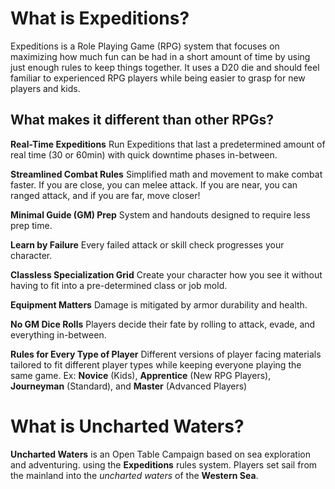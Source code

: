 # What is Expeditions?
Expeditions is a Role Playing Game (RPG) system that focuses on maximizing how much fun can be had in a short amount of time by using just enough rules to keep things together. It uses a D20 die and should feel familiar to experienced RPG players while being easier to grasp for new players and kids.

## **What makes it different than other RPGs?**

**Real-Time Expeditions**
Run Expeditions that last a predetermined amount of real time (30 or 60min) with quick downtime phases in-between.

**Streamlined Combat Rules**
Simplified math and movement to make combat faster. If you are close, you can melee attack. If you are near, you can ranged attack, and if you are far, move closer!

**Minimal Guide (GM) Prep**
System and handouts designed to require less prep time. 

**Learn by Failure**
Every failed attack or skill check progresses your character. 

**Classless Specialization Grid**
Create your character how you see it without having to fit into a pre-determined class or job mold.

**Equipment Matters**
Damage is mitigated by armor durability and health.

**No GM Dice Rolls**
Players decide their fate by rolling to attack, evade, and everything in-between.

**Rules for Every Type of Player**
Different versions of player facing materials tailored to fit different player types while keeping everyone playing the same game. Ex: **Novice** (Kids), **Apprentice** (New RPG Players), **Journeyman** (Standard), and **Master** (Advanced Players)


# **What is Uncharted Waters?**
**Uncharted Waters** is an Open Table Campaign based on sea exploration and adventuring. using the **Expeditions** rules system. Players set sail from the mainland into the _uncharted waters_ of the **Western Sea**.
